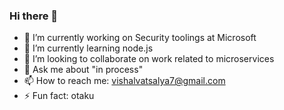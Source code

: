 ### Hi there 👋


- 🔭 I’m currently working on Security toolings at Microsoft
- 🌱 I’m currently learning node.js
- 👯 I’m looking to collaborate on work related to microservices
- 💬 Ask me about "in process"
- 📫 How to reach me: vishalvatsalya7@gmail.com
- ⚡ Fun fact: otaku

